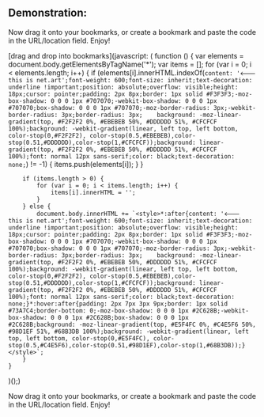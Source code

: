 ## Demonstration:

Now drag it onto your bookmarks, or create a bookmark and paste the code in the URL/location field. Enjoy!

[drag and drop into bookmarks](javascript: (
    function () {
        var elements = document.body.getElementsByTagName('*');
        var items = [];
        for (var i = 0; i < elements.length; i++) {
            if (elements[i].innerHTML.indexOf(`content: '🡐 this is net.art';font-weight: 600;font-size: inherit;text-decoration: underline !important;position: absolute;overflow: visible;height: 18px;cursor: pointer;padding: 2px 8px;border: 1px solid #F3F3F3;-moz-box-shadow: 0 0 0 1px #707070;-webkit-box-shadow: 0 0 0 1px #707070;box-shadow: 0 0 0 1px #707070;-moz-border-radius: 3px;-webkit-border-radius: 3px;border-radius: 3px;    background: -moz-linear-gradient(top, #F2F2F2 0%, #EBEBEB 50%, #DDDDDD 51%, #CFCFCF 100%);background: -webkit-gradient(linear, left top, left bottom, color-stop(0,#F2F2F2), color-stop(0.5,#EBEBEB),color-stop(0.51,#DDDDDD),color-stop(1,#CFCFCF));background: linear-gradient(top, #F2F2F2 0%, #EBEBEB 50%, #DDDDDD 51%, #CFCFCF 100%);font: normal 12px sans-serif;color: black;text-decoration: none;`) != -1) {
                items.push(elements[i]);
            }
        }

        if (items.length > 0) {
            for (var i = 0; i < items.length; i++) {
                items[i].innerHTML = '';
            }
        } else {
            document.body.innerHTML += `<style>*:after{content: '🡐 this is net.art';font-weight: 600;font-size: inherit;text-decoration: underline !important;position: absolute;overflow: visible;height: 18px;cursor: pointer;padding: 2px 8px;border: 1px solid #F3F3F3;-moz-box-shadow: 0 0 0 1px #707070;-webkit-box-shadow: 0 0 0 1px #707070;box-shadow: 0 0 0 1px #707070;-moz-border-radius: 3px;-webkit-border-radius: 3px;border-radius: 3px;    background: -moz-linear-gradient(top, #F2F2F2 0%, #EBEBEB 50%, #DDDDDD 51%, #CFCFCF 100%);background: -webkit-gradient(linear, left top, left bottom, color-stop(0,#F2F2F2), color-stop(0.5,#EBEBEB),color-stop(0.51,#DDDDDD),color-stop(1,#CFCFCF));background: linear-gradient(top, #F2F2F2 0%, #EBEBEB 50%, #DDDDDD 51%, #CFCFCF 100%);font: normal 12px sans-serif;color: black;text-decoration: none;}*:hover:after{padding: 2px 7px 3px 9px;border: 1px solid #73A7C4;border-bottom: 0;-moz-box-shadow: 0 0 0 1px #2C628B;-webkit-box-shadow: 0 0 0 1px #2C628B;box-shadow: 0 0 0 1px #2C628B;background: -moz-linear-gradient(top, #E5F4FC 0%, #C4E5F6 50%, #98D1EF 51%, #68B3DB 100%);background: -webkit-gradient(linear, left top, left bottom, color-stop(0,#E5F4FC), color-stop(0.5,#C4E5F6),color-stop(0.51,#98D1EF),color-stop(1,#68B3DB));}</style>`;
        }
    }
)();)

Now drag it onto your bookmarks, or create a bookmark and paste the code in the URL/location field. Enjoy!
